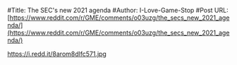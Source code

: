 #Title: The SEC's new 2021 agenda
#Author: I-Love-Game-Stop
#Post URL: [https://www.reddit.com/r/GME/comments/o03uzg/the_secs_new_2021_agenda/](https://www.reddit.com/r/GME/comments/o03uzg/the_secs_new_2021_agenda/)


https://i.redd.it/8arom8dlfc571.jpg